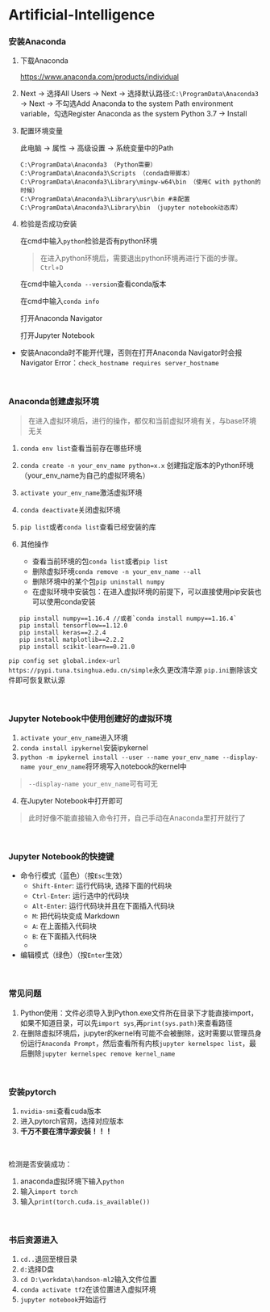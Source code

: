 # Artificial-Intelligence
### 安装Anaconda

1. 下载Anaconda   

   <https://www.anaconda.com/products/individual>

2. Next -> 选择All Users -> Next -> 选择默认路径:`C:\ProgramData\Anaconda3` -> Next -> 不勾选Add Anaconda to the system Path environment variable，勾选Register Anaconda as the system Python 3.7 -> Install

3. 配置环境变量

   此电脑 -> 属性 -> 高级设置 -> 系统变量中的Path 

   ```
   C:\ProgramData\Anaconda3 （Python需要）
   C:\ProgramData\Anaconda3\Scripts （conda自带脚本）
   C:\ProgramData\Anaconda3\Library\mingw-w64\bin （使用C with python的时候）
   C:\ProgramData\Anaconda3\Library\usr\bin	#未配置
   C:\ProgramData\Anaconda3\Library\bin （jupyter notebook动态库）
   ```

4. 检验是否成功安装

   在cmd中输入`python`检验是否有python环境

   > 在进入python环境后，需要退出python环境再进行下面的步骤。`Ctrl`+`D`

   在cmd中输入`conda --version`查看conda版本

   在cmd中输入`conda info`

   打开Anaconda Navigator

   打开Jupyter Notebook

   

* 安装Anaconda时不能开代理，否则在打开Anaconda Navigator时会报Navigator Error：`check_hostname requires server_hostname`



<br/>

### Anaconda创建虚拟环境 

> 在进入虚拟环境后，进行的操作，都仅和当前虚拟环境有关，与base环境无关

1. `conda env list`查看当前存在哪些环境
2. `conda create -n your_env_name python=x.x` 创建指定版本的Python环境（your_env_name为自己的虚拟环境名）
3. `activate your_env_name`激活虚拟环境
4. `conda deactivate`关闭虚拟环境
5. `pip list`或者`conda list`查看已经安装的库
6. 其他操作

   * 查看当前环境的包`conda list`或者`pip list`
   * 删除虚拟环境`conda remove -n your_env_name --all`
   * 删除环境中的某个包`pip uninstall numpy`
   * 在虚拟环境中安装包：在进入虚拟环境的前提下，可以直接使用pip安装也可以使用conda安装  
```
   pip install numpy==1.16.4 //或者`conda install numpy==1.16.4`
   pip install tensorflow==1.12.0
   pip install keras==2.2.4
   pip install matplotlib==2.2.2
   pip install scikit-learn==0.21.0
```
`pip config set global.index-url https://pypi.tuna.tsinghua.edu.cn/simple`永久更改清华源
`pip.ini`删除该文件即可恢复默认源


<br/>

### Jupyter Notebook中使用创建好的虚拟环境

1. `activate your_env_name`进入环境
2. `conda install ipykernel`安装ipykernel
3. `python -m ipykernel install --user --name your_env_name --display-name your_env_name`将环境写入notebook的kernel中
>`--display-name your_env_name`可有可无
4. 在Jupyter Notebook中打开即可
>此时好像不能直接输入命令打开，自己手动在Anaconda里打开就行了


<br/>

### Jupyter Notebook的快捷键

* 命令行模式（蓝色）（按`Esc`生效）
  * `Shift-Enter`: 运行代码块, 选择下面的代码块
  * `Ctrl-Enter`: 运行选中的代码块
  * `Alt-Enter`: 运行代码块并且在下面插入代码块
  * `M`: 把代码块变成 Markdown
  * `A`: 在上面插入代码块
  * `B`: 在下面插入代码块
  * 
* 编辑模式（绿色）（按`Enter`生效）

<br/>

### 常见问题

1. Python使用：文件必须导入到Python.exe文件所在目录下才能直接import，如果不知道目录，可以先`import sys`,再`print(sys.path)`来查看路径
2. 在删除虚拟环境后，jupyter的kernel有可能不会被删除，这时需要以管理员身份运行`Anaconda Prompt`，然后查看所有内核`jupyter kernelspec list`，最后删除`jupyter kernelspec remove kernel_name`

<br/>

### 安装pytorch

1. `nvidia-smi`查看cuda版本
2. 进入pytorch官网，选择对应版本
3. **千万不要在清华源安装！！！**

<br/>

检测是否安装成功：
1. anaconda虚拟环境下输入`python`
2. 输入`import torch`
3. 输入`print(torch.cuda.is_available())`

<br/>

### 书后资源进入

1. `cd..`退回至根目录
2. `d:`选择D盘
3. `cd D:\workdata\handson-ml2`输入文件位置
4. `conda activate tf2`在该位置进入虚拟环境
5. `jupyter notebook`开始运行








